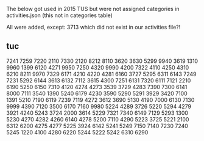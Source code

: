 The below got used in 2015 TUS but were not assigned categories in activities.json (this not in categories table)

All were added, except:
3713
which did not exist in our activities file?!

tuc
---
7241
7259
7220
2110
7330
2120
8212
8110
3620
3630
5299
9940
3619
1310
9960
1399
6120
4271
9950
7250
4320
9990
4200
7322
4110
4250
4310
6210
8211
9970
7329
6171
4210
4220
4281
6160
3727
5295
6311
6143
7249
7231
5292
6144
3613
6132
7112
3615
4300
7251
6131
7320
6111
7121
2210
6190
5250
6150
7310
4120
4274
4273
3539
3729
4283
7390
7300
6141
8000
7111
3540
1390
5240
6179
4230
3590
5290
5291
3929
3420
7100
1391
5210
7190
6119
7239
7119
4272
3612
3690
5130
4190
7000
6130
7130
9999
4390
7120
3500
6170
7160
9980
5224
4289
3726
5220
5294
4279
3921
4240
5243
3724
2000
3614
5229
7321
7340
6149
7129
5293
1300
5230
4270
4282
4260
6140
4278
5200
7110
4290
5223
3725
5221
2100
6312
6200
4275
4277
5225
3924
6142
5241
5249
7150
7140
7230
7240
5245
1220
4100
4280
6220
5244
5222
5242
6310
6290

